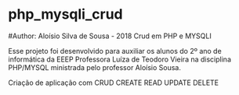 # php_mysqli_crud
#Author: Aloísio Silva de Sousa - 2018
Crud em PHP e MYSQLI

Esse projeto foi desenvolvido para auxiliar os alunos do 2º ano de informática da EEEP Professora Luíza de Teodoro Vieira na disciplina PHP/MYSQL
ministrada pelo professor Aloísio Sousa.

Criação de aplicação com CRUD
CREATE
READ
UPDATE
DELETE

